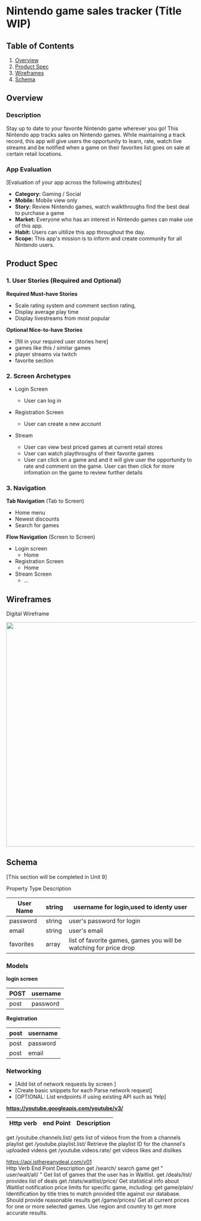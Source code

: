 
# Nintendo game sales tracker (Title WIP)

## Table of Contents
1. [Overview](#Overview)
1. [Product Spec](#Product-Spec)
1. [Wireframes](#Wireframes)
2. [Schema](#Schema)

## Overview
### Description
Stay up to date to your favorite Nintendo game wherever you go! This Nintendo app tracks sales on Nintendo games. While maintaining a track record, this app will give users the opportunity to learn, rate, watch live streams and be notified when a game on their favorites list goes on sale at certain retail locations. 

### App Evaluation
[Evaluation of your app across the following attributes]
- **Category:** Gaming / Social 
- **Mobile:** Mobile view only
- **Story:** Review Nintendo games, watch walkthroughs find the best deal to purchase a game
- **Market:** Everyone who has an interest in Nintendo games can make use of this app. 
- **Habit:** Users can ultilize this app throughout the day.
- **Scope:** This app's mission is to inform and create community for all Nintendo users. 

## Product Spec

### 1. User Stories (Required and Optional)

**Required Must-have Stories**

* Scale rating system and comment section rating,
* Display average play time
* Display livestreams from most popular 

**Optional Nice-to-have Stories**

* [fill in your required user stories here]
* games like this / similar games
* player streams via twitch
* favorite section


### 2. Screen Archetypes

* Login Screen
   * User can log in
   
* Registration Screen
   * User can create a new account
   
* Stream
   * User can view best priced games at current retail stores
   * User can watch playthroughs of their favorite games
   * User can click on a game and and it will give user the opportunity to rate and comment on the game. User can then click for more infomation on the game to review further details
   

### 3. Navigation

**Tab Navigation** (Tab to Screen)

* Home menu
* Newest discounts
* Search for games

**Flow Navigation** (Screen to Screen)

* Login screen
   * Home
* Registration Screen
   * Home
* Stream Screen 
   * ...
   

## Wireframes
Digital Wireframe

<img src= "https://i.imgur.com/jF1OuZ9.jpg" width=600>


## Schema 
[This section will be completed in Unit 9]

Property	Type	Description
		
|User Name|string| username for login,used to identy user|
| ------- | ---- | ------------------------------------- |
|password|string|	user's password for login|
|email|	string|	user's email|
|favorites|	array|	list of favorite games, games you will be watching for price drop|
### Models


**login screen**


|POST|username|	
|----------- |------|
|post | password|	
		
**Registration**

|post|username	|
|---|---|
|post|	password|	
|post| 	email	|
### Networking
- [Add list of network requests by screen ]
- [Create basic snippets for each Parse network request]
- [OPTIONAL: List endpoints if using existing API such as Yelp]


		
**https://youtube.googleapis.com/youtube/v3/**

|Http verb|	end Point|	Description|
|--|--|--|
get 	/youtube.channels.list/	gets list of videos from the from a channels playlist
get	/youtube.playlist.list/	Retrieve the playlist ID for the channel's uploaded videos
get	/youtube.videos.rate/	get videos likes and dislikes
		
https://api.isthereanydeal.com/v01		
Http Verb	End Point	Description
get	/search/	search game
get	"	user/wait/all/																								"	Get list of games that the user has in Waitlist.
get	/deals/list/	provides list of deals
get	/stats/waitlist/price/	Get statistical info about Waitlist notification price limits for specific game, including:
get 	game/plain/	Identification by title tries to match provided title against our database. Should provide reasonable results
get	/game/prices/	Get all current prices for one or more selected games. Use region and country to get more accurate results.

